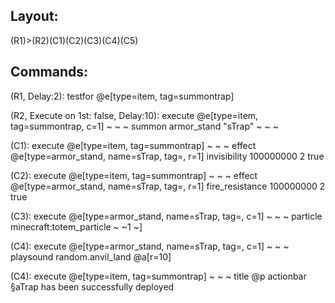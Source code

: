 ## Layout:

(R1)>(R2)(C1)(C2)(C3)(C4)(C5)

## Commands:

(R1, Delay:2): testfor @e[type=item, tag=summontrap]

(R2, Execute on 1st: false, Delay:10): execute @e[type=item, tag=summontrap, c=1] ~ ~ ~ summon armor_stand "sTrap" ~ ~ ~

(C1): execute @e[type=item, tag=summontrap] ~ ~ ~ effect @e[type=armor_stand, name=sTrap, tag=, r=1] invisibility 100000000 2 true

(C2): execute @e[type=item, tag=summontrap] ~ ~ ~ effect @e[type=armor_stand, name=sTrap, tag=, r=1] fire_resistance 100000000 2 true

(C3): execute @e[type=armor_stand, name=sTrap, tag=, c=1] ~ ~ ~ particle minecraft:totem_particle ~ ~1 ~]

(C4): execute @e[type=armor_stand, name=sTrap, tag=, c=1] ~ ~ ~ playsound random.anvil_land @a[r=10]

(C4): execute @e[type=item, tag=summontrap] ~ ~ ~ title @p actionbar §aTrap has been successfully deployed



